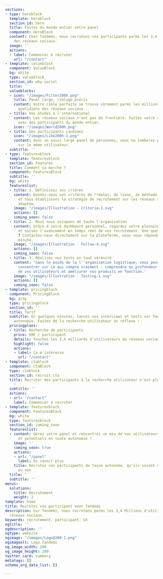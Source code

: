 ```yaml
---
sections:
- type: heroblock
  template: heroblock
  section_id: hero
  title: Faites du monde entier votre panel
  component: HeroBlock
  content: Chez Tandemz, nous recrutons vos participants parmi les 3,4 milliards d'utilisateurs
    des réseaux sociaux.
  image: ''
  actions:
  - label: Commencer à recruter
    url: "/contact"
- template: valueblock
  component: ValueBlock
  bg: white
  type: valueblock
  section_id: why-social
  title: ''
  valueblocks:
  - icon: "/images/Filter200h.png"
    title: Panel large, ciblage précis
    content: Votre cible parfaite se trouve sûrement parmi les millions d'utilisateurs
      quotidiens des réseaux sociaux.
  - title: Vos études à l'international
    content: Les réseaux sociaux n'ont pas de frontière. Faites votre recherche utilisateur
      avec des participants du monde entier.
    icon: "/images/World200h.png"
  - title: Des participants candides
    icon: "/images/Like200h-1.png"
    content: Avec un aussi large panel de personnes, vous ne tomberez pas deux fois
      sur le même utilisateur.
  subtitle: ''
- type: featuresblock
  template: featuresblock
  section_id: Features
  title: Comment ça marche ?
  component: FeaturesBlock
  subtitle: ''
  bg: white
  featureslist:
  - title: 1. Définissez vos crières
    content: Donnez-nous vos critères de **dates, de lieux, de méthode et de cible**,
      et nous établissons la stratégie de recrutement sur les réseaux sociaux la plus
      adaptée.
    image: "/images/Illustration - Criteria-1.svg"
    actions: []
    coming_soon: false
  - title: 2. Nous nous occupons de toute l'organisation
    content: Grâce à votre dashboard personnel, regardez votre planning se remplir
      et suivez l'avancement en temps réel de vos recrutement. Une question, un soucis
      ? Contactez-nous directement sur la plateforme, nous vous répondons dans la
      minute.
    image: "/images/Illustration - Follow-4.svg"
    actions: []
    coming_soon: false
  - title: 3. Réalisez vos tests en tout sérénité
    content: 'Sans le poids de la l''organisation logistique, vous pouvez enfin vous
      concentrer sur ce qui compte vraiment : comprendre en profondeur le comportement
      de vos utilisateurs et améliorer vos produits en fonction.'
    image: "/images/Illustration - Testing-1.svg"
    actions: []
    coming_soon: false
- template: pricingblock
  component: PricingBlock
  bg: gray
  type: pricingblock
  section_id: ''
  title: Tarif
  subtitle: En quelques minutes, lancez vos interviews et tests sur Tandemz en toute
    autonomie. Faites de la recherche utilisateur un réflexe !
  pricingplans:
  - title: Recherche de participants
    price: 60€ / participant
    details: Touchez les 3,4 milliards d'utilisateurs de réseaux sociaux
    highlight: false
    actions:
    - label: Ça m'intéresse
      url: "/contact"
- template: ctablock
  component: CtaBlock
  type: ctablock
  section_id: recruit_cta
  title: Recruter des participants à la recherche utilisateur n'est plus un cauchemar
    !
  subtitle: ''
  actions:
  - url: "/contact"
    label: Commencer à recruter
- template: featuresblock
  component: FeaturesBlock
  bg: white
  type: featuresblock
  section_id: coming_soon
  featureslist:
  - content: Gérez votre panel et rencontrez un mix de vos utilisateurs existants
      et potentiels en toute autonomie !
    image: ''
    coming_soon: true
    actions:
    - url: "/panel"
      label: En savoir plus
    title: Recrutez vos participants de façon autonome, qu'ils soient vos utilisateurs
      ou non
  title: ''
  subtitle: ''
menus:
  solutions:
    title: Recrutement
    weight: 2
template: home
title: Recrutez vos participant avec Tandemz
description: Sur Tandemz, nous recrutons parmi les 3,4 Millions d'utilisateurs des
  réseaux sociaux.
keywords: recrutement, participant, UX
ogtitle: ''
ogdescription: ''
ogtype: website
ogimage: "/images/Logo@200-1.png"
ogimagealt: Logo Tandemz
og_image_width: 200
og_image_height: 200
twitter_card: summary
metatags: []
schema_org_data_list: []

---
```

